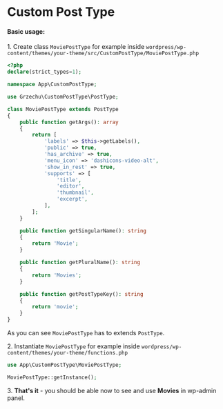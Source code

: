 # Custom Post Type

#### Basic usage:

1\. Create class `MoviePostType` for example inside 
`wordpress/wp-content/themes/your-theme/src/CustomPostType/MoviePostType.php`

```php
<?php
declare(strict_types=1);

namespace App\CustomPostType;

use Grzechu\CustomPostType\PostType;

class MoviePostType extends PostType
{
    public function getArgs(): array
    {
        return [
            'labels' => $this->getLabels(),
            'public' => true,
            'has_archive' => true,
            'menu_icon' => 'dashicons-video-alt',
            'show_in_rest' => true,
            'supports' => [
                'title',
                'editor',
                'thumbnail',
                'excerpt',
            ],
        ];
    }

    public function getSingularName(): string
    {
        return 'Movie';
    }

    public function getPluralName(): string
    {
        return 'Movies';
    }

    public function getPostTypeKey(): string
    {
        return 'movie';
    }
}
```

As you can see `MoviePostType` has to extends `PostType`.

2\. Instantiate `MoviePostType` for example inside 
`wordpress/wp-content/themes/your-theme/functions.php`

```php
use App\CustomPostType\MoviePostType;

MoviePostType::getInstance();
```

3\. **That's it** - you should be able now to see and use **Movies** in wp-admin panel.
